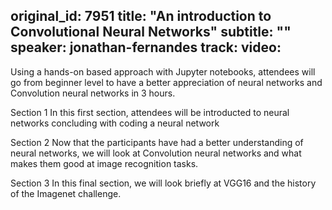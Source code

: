 original_id: 7951
title: "An introduction to Convolutional Neural Networks"
subtitle: ""
speaker: jonathan-fernandes
track: 
video:
---
Using a hands-on based approach with Jupyter notebooks, attendees will go from beginner level to have a better appreciation of neural networks and Convolution neural networks in 3 hours.

Section 1 In this first section, attendees will be introducted to neural networks concluding with coding a neural network

Section 2 Now that the participants have had a better understanding of neural networks, we will look at Convolution neural networks and what makes them good at image recognition tasks.

Section 3 In this final section, we will look briefly at VGG16 and the history of the Imagenet challenge.
